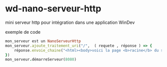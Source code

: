 # wd-nano-serveur-http
mini serveur http pour intégration dans une application WinDev

exemple de code
```ruby
mon_serveur est un NanoServeurHttp
mon_serveur.ajoute_traitement_uri("/",  ( requete , réponse ) => {	
	réponse.envoie_chaine("<html><body>voici la page <b>racine</b> du site <hr>en construction... </body></html>") 
})
mon_serveur.démarreServeur(8080)

```
